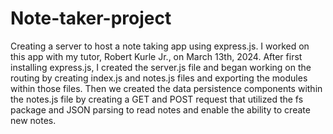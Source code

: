 # Note-taker-project
Creating a server to host a note taking app using express.js. I worked on this app with my tutor, Robert Kurle Jr., on March 13th, 2024. After first installing express.js, I created the server.js file and began working on the routing by creating index.js and notes.js files and exporting the modules within those files. Then we created the data persistence components within the notes.js file by creating a GET and POST request that utilized the fs package and JSON parsing to read notes and enable the ability to create new notes. 
